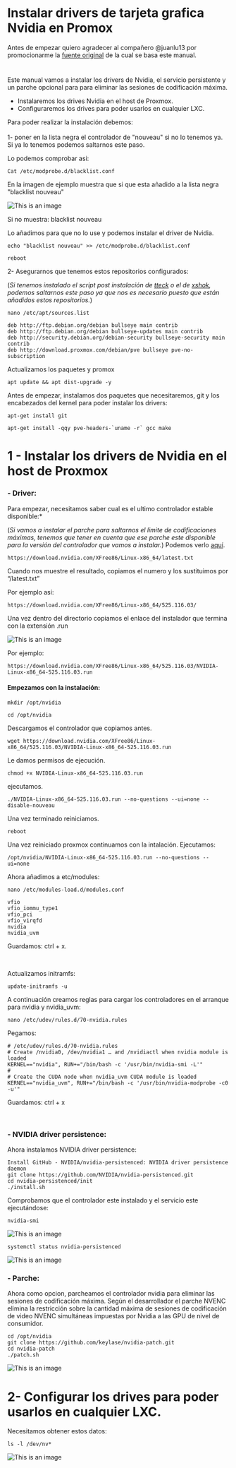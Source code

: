 # Instalar drivers de tarjeta grafica Nvidia en Promox
Antes de empezar quiero agradecer al compañero @juanlu13 por promocionarme la [fuente original](https://forums.plex.tv/t/plex-hw-acceleration-in-lxc-container-anyone-with-success/219289/34?utm_source=pocket_mylist) de la cual se basa este manual. 
#
Este manual vamos a instalar los drivers de Nvidia, el servicio persistente y un parche opcional para para eliminar las sesiones de codificación máxima.


- Instalaremos los drives Nvidia en el host de Proxmox.
-	Configuraremos los drives para poder usarlos en cualquier LXC.

Para poder realizar la instalación debemos:
<br>
<br>
1- poner en la lista negra el controlador de "nouveau" si no lo tenemos ya. Si ya lo tenemos podemos saltarnos este paso.

Lo podemos comprobar asi: 
```
Cat /etc/modprobe.d/blacklist.conf
```
En la imagen de ejemplo muestra que si que esta añadido a la lista negra "blacklist nouveau"

![This is an image](nvidia-2.png)

Si no muestra: blacklist nouveau

Lo añadimos para que no lo use y podemos instalar el driver de Nvidia.

```
echo "blacklist nouveau" >> /etc/modprobe.d/blacklist.conf
```
```
reboot
```

2- Asegurarnos que tenemos estos repositorios configurados:

(*Si tenemos instalado el script post instalación de  [tteck](https://tteck.github.io/Proxmox/) o el de [xshok](https://github.com/extremeshok/xshok-proxmox), podemos saltarnos este paso ya que nos es necesario puesto que están añadidos estos repositorios.*)

```
nano /etc/apt/sources.list
```
```
deb http://ftp.debian.org/debian bullseye main contrib
deb http://ftp.debian.org/debian bullseye-updates main contrib
deb http://security.debian.org/debian-security bullseye-security main contrib
deb http://download.proxmox.com/debian/pve bullseye pve-no-subscription
```
Actualizamos los paquetes y promox

```
apt update && apt dist-upgrade -y
```

Antes de empezar, instalamos dos paquetes que necesitaremos, git y los encabezados del kernel para poder instalar los drivers:

```
apt-get install git
```
```
apt-get install -qqy pve-headers-`uname -r` gcc make 
```
# 1 - Instalar los drivers de Nvidia en el host de Proxmox

### - Driver:

Para empezar, necesitamos saber cual es el ultimo controlador estable disponible:*
<br>

(*Si vamos a instalar el parche para saltarnos el limite de codificaciones máximas, tenemos que tener en cuenta que ese parche este disponible para la versión del controlador que vamos a instalar.*) Podemos verlo [aquí](https://github.com/keylase/nvidia-patch).
```
https://download.nvidia.com/XFree86/Linux-x86_64/latest.txt 
```
Cuando nos muestre el resultado, copiamos el numero y los sustituimos por “/latest.txt”

Por ejemplo así: 

```
https://download.nvidia.com/XFree86/Linux-x86_64/525.116.03/
```

Una vez dentro del directorio copiamos el enlace del instalador que termina con la extensión .run


![This is an image](nvidia-1.png)


Por ejemplo:
```
https://download.nvidia.com/XFree86/Linux-x86_64/525.116.03/NVIDIA-Linux-x86_64-525.116.03.run
```

#### Empezamos con la instalación:

```
mkdir /opt/nvidia
```
```
cd /opt/nvidia
```
Descargamos el controlador que copiamos antes.
```
wget https://download.nvidia.com/XFree86/Linux-x86_64/525.116.03/NVIDIA-Linux-x86_64-525.116.03.run
```
Le damos permisos de ejecución.
```
chmod +x NVIDIA-Linux-x86_64-525.116.03.run
```
ejecutamos.
```
./NVIDIA-Linux-x86_64-525.116.03.run --no-questions --ui=none --disable-nouveau
```
Una vez terminado reiniciamos.
```
reboot
```
Una vez reiniciado proxmox continuamos con la intalación. Ejecutamos:
```
/opt/nvidia/NVIDIA-Linux-x86_64-525.116.03.run --no-questions --ui=none
```

Ahora añadimos a etc/modules:
```
nano /etc/modules-load.d/modules.conf
```
```
vfio
vfio_iommu_type1
vfio_pci
vfio_virqfd
nvidia
nvidia_uvm
```
Guardamos:
ctrl + x.

<br>

Actualizamos initramfs:
```
update-initramfs -u
```
A continuación creamos reglas para cargar los controladores en el arranque para nvidia y nvidia_uvm:
```
nano /etc/udev/rules.d/70-nvidia.rules
```
Pegamos:
```
# /etc/udev/rules.d/70-nvidia.rules
# Create /nvidia0, /dev/nvidia1 … and /nvidiactl when nvidia module is loaded
KERNEL=="nvidia", RUN+="/bin/bash -c '/usr/bin/nvidia-smi -L'"
#
# Create the CUDA node when nvidia_uvm CUDA module is loaded
KERNEL=="nvidia_uvm", RUN+="/bin/bash -c '/usr/bin/nvidia-modprobe -c0 -u'"
```
Guardamos: ctrl + x

<br>

### - NVIDIA driver persistence:

Ahora instalamos NVIDIA driver persistence:
```
Install GitHub - NVIDIA/nvidia-persistenced: NVIDIA driver persistence daemon
git clone https://github.com/NVIDIA/nvidia-persistenced.git
cd nvidia-persistenced/init
./install.sh
```
Comprobamos que el controlador este instalado y el servicio este ejecutándose:
```
nvidia-smi
```
![This is an image](nvidia-3.png)
```
systemctl status nvidia-persistenced
```
![This is an image](nvidia-4.png)

### - Parche:

Ahora como opcion, parcheamos el controlador nvidia para eliminar las sesiones de codificación máxima. Según el desarrollador el parche NVENC elimina la restricción sobre la cantidad máxima de sesiones de codificación de video NVENC simultáneas impuestas por Nvidia a las GPU de nivel de consumidor.

```
cd /opt/nvidia
git clone https://github.com/keylase/nvidia-patch.git
cd nvidia-patch
./patch.sh
```
![This is an image](nvidia-5.png)

# 2- Configurar los drives para poder usarlos en cualquier LXC.

Necesitamos obtener estos datos:
```
ls -l /dev/nv*
```
![This is an image](nvidia3.png)
